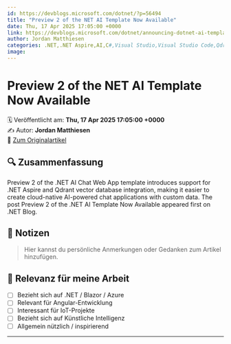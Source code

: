 ```yaml
---
id: https://devblogs.microsoft.com/dotnet/?p=56494
title: "Preview 2 of the NET AI Template Now Available"
date: Thu, 17 Apr 2025 17:05:00 +0000
link: https://devblogs.microsoft.com/dotnet/announcing-dotnet-ai-template-preview2/
author: Jordan Matthiesen
categories: .NET,.NET Aspire,AI,C#,Visual Studio,Visual Studio Code,Qdrant,rag,semantic kernel,templates,Vector Database
image: 
---
```


# Preview 2 of the NET AI Template Now Available

🗓️ Veröffentlicht am: **Thu, 17 Apr 2025 17:05:00 +0000**  
✍️ Autor: **Jordan Matthiesen**  
🔗 [Zum Originalartikel](https://devblogs.microsoft.com/dotnet/announcing-dotnet-ai-template-preview2/)

## 🔍 Zusammenfassung

Preview 2 of the .NET AI Chat Web App template introduces support for .NET Aspire and Qdrant vector database integration, making it easier to create cloud-native AI-powered chat applications with custom data. The post Preview 2 of the .NET AI Template Now Available appeared first on .NET Blog. 

## 📌 Notizen

> Hier kannst du persönliche Anmerkungen oder Gedanken zum Artikel hinzufügen.

## 🧠 Relevanz für meine Arbeit

- [ ] Bezieht sich auf .NET / Blazor / Azure
- [ ] Relevant für Angular-Entwicklung
- [ ] Interessant für IoT-Projekte
- [ ] Bezieht sich auf Künstliche Intelligenz
- [ ] Allgemein nützlich / inspirierend

---
